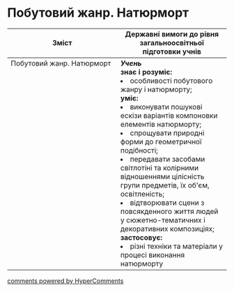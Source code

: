 <div id="hypercomments_widget" class="js-hypercomments-widget invisible"></div>

# Побутовий жанр. Натюрморт

<table>
  <tr>
    <td width="50%" align="center"><b>Зміст</b></td>
    <td width="50%" align="center"><b>Державні вимоги до рівня загальноосвітньої підготовки учнів</b></td>
  </tr>
<tbody>
  <tr>
<td width="50%" style="vertical-align:top !important;">Побутовий жанр. Натюрморт
</td>
<td width="50%" style="vertical-align:top !important;">
<b><i>Учень</i></b><br>
<b>знає і розуміє:</b>
<li>особливості побутового жанру і натюрморту;</li>
<b>уміє:</b>
<li>виконувати пошукові ескізи варіантів компоновки елементів натюрморту;</li>
<li>спрощувати природні форми до геометричної подібності;</li>
<li>передавати засобами світлотіні та колірними відношеннями цілісність групи предметів, їх об'єм, освітленість;</li>
<li>відтворювати сцени з повсякденного життя людей у сюжетно-тематичних і декоративних композиціях;</li>
<b>застосовує:</b>
<li>різні техніки та матеріали у процесі виконання натюрморту</li>
</td>
  </tr>
</tbody>
</table>

<div class="js-hypercomments-container">
<a href="http://hypercomments.com" class="hc-link" title="comments widget">comments powered by HyperComments</a>
</div>